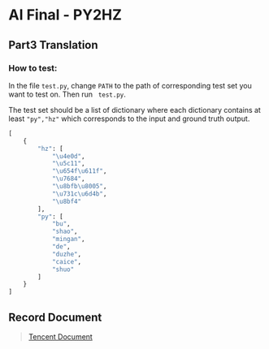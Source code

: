 # AI Final - PY2HZ

## Part3  Translation

### How to test:

In the file `test.py`, change `PATH` to the path of corresponding test set you want to test on. Then run ` test.py`.

The test set should be a list of dictionary where each dictionary contains at least `"py","hz"` which corresponds to the input and ground truth output.

```python
[
    {
        "hz": [
            "\u4e0d",
            "\u5c11",
            "\u654f\u611f",
            "\u7684",
            "\u8bfb\u8005",
            "\u731c\u6d4b",
            "\u8bf4"
        ],
        "py": [
            "bu",
            "shao",
            "mingan",
            "de",
            "duzhe",
            "caice",
            "shuo"
        ]
    }
]
```







## Record Document

> [Tencent Document](https://docs.qq.com/doc/DTEhqUHR1ck1Tak9s)

